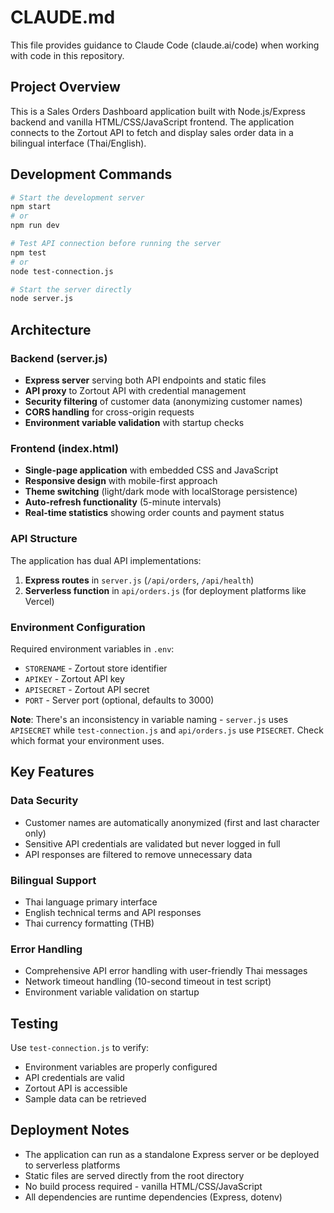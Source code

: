 # CLAUDE.md

This file provides guidance to Claude Code (claude.ai/code) when working with code in this repository.

## Project Overview

This is a Sales Orders Dashboard application built with Node.js/Express backend and vanilla HTML/CSS/JavaScript frontend. The application connects to the Zortout API to fetch and display sales order data in a bilingual interface (Thai/English).

## Development Commands

```bash
# Start the development server
npm start
# or
npm run dev

# Test API connection before running the server
npm test
# or
node test-connection.js

# Start the server directly
node server.js
```

## Architecture

### Backend (server.js)
- **Express server** serving both API endpoints and static files
- **API proxy** to Zortout API with credential management
- **Security filtering** of customer data (anonymizing customer names)
- **CORS handling** for cross-origin requests
- **Environment variable validation** with startup checks

### Frontend (index.html)
- **Single-page application** with embedded CSS and JavaScript
- **Responsive design** with mobile-first approach
- **Theme switching** (light/dark mode with localStorage persistence)
- **Auto-refresh functionality** (5-minute intervals)
- **Real-time statistics** showing order counts and payment status

### API Structure
The application has dual API implementations:
1. **Express routes** in `server.js` (`/api/orders`, `/api/health`)
2. **Serverless function** in `api/orders.js` (for deployment platforms like Vercel)

### Environment Configuration
Required environment variables in `.env`:
- `STORENAME` - Zortout store identifier
- `APIKEY` - Zortout API key  
- `APISECRET` - Zortout API secret
- `PORT` - Server port (optional, defaults to 3000)

**Note**: There's an inconsistency in variable naming - `server.js` uses `APISECRET` while `test-connection.js` and `api/orders.js` use `PISECRET`. Check which format your environment uses.

## Key Features

### Data Security
- Customer names are automatically anonymized (first and last character only)
- Sensitive API credentials are validated but never logged in full
- API responses are filtered to remove unnecessary data

### Bilingual Support
- Thai language primary interface
- English technical terms and API responses
- Thai currency formatting (THB)

### Error Handling
- Comprehensive API error handling with user-friendly Thai messages
- Network timeout handling (10-second timeout in test script)
- Environment variable validation on startup

## Testing

Use `test-connection.js` to verify:
- Environment variables are properly configured
- API credentials are valid
- Zortout API is accessible
- Sample data can be retrieved

## Deployment Notes

- The application can run as a standalone Express server or be deployed to serverless platforms
- Static files are served directly from the root directory
- No build process required - vanilla HTML/CSS/JavaScript
- All dependencies are runtime dependencies (Express, dotenv)
